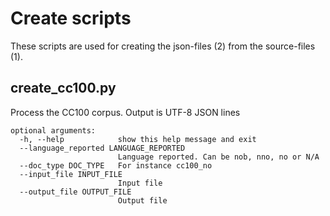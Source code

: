 # Create scripts
These scripts are used for creating the json-files (2) from the source-files (1). 

## create_cc100.py
Process the CC100 corpus. Output is UTF-8 JSON lines
```
optional arguments:
  -h, --help            show this help message and exit
  --language_reported LANGUAGE_REPORTED
                        Language reported. Can be nob, nno, no or N/A
  --doc_type DOC_TYPE   For instance cc100_no
  --input_file INPUT_FILE
                        Input file
  --output_file OUTPUT_FILE
                        Output file
```




